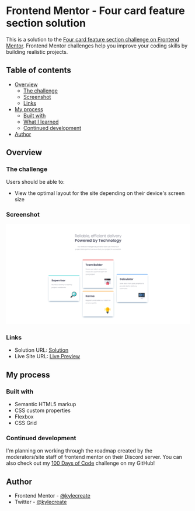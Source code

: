 # Frontend Mentor - Four card feature section solution

This is a solution to the [Four card feature section challenge on Frontend Mentor](https://www.frontendmentor.io/challenges/four-card-feature-section-weK1eFYK). Frontend Mentor challenges help you improve your coding skills by building realistic projects. 

## Table of contents

- [Overview](#overview)
  - [The challenge](#the-challenge)
  - [Screenshot](#screenshot)
  - [Links](#links)
- [My process](#my-process)
  - [Built with](#built-with)
  - [What I learned](#what-i-learned)
  - [Continued development](#continued-development)
- [Author](#author)

## Overview

### The challenge

Users should be able to:

- View the optimal layout for the site depending on their device's screen size

### Screenshot

![Desktop Preview](./screenshot.png)

### Links

- Solution URL: [Solution](https://www.frontendmentor.io/solutions/four-card-feature-section-HKwj-_zG4P)
- Live Site URL: [Live Preview](https://kylecreate-fourcardfeature.netlify.app/)

## My process

### Built with

- Semantic HTML5 markup
- CSS custom properties
- Flexbox
- CSS Grid

### Continued development

I'm planning on working through the roadmap created by the moderators/site staff of frontend mentor on their Discord server. You can also check out my [100 Days of Code](https://github.com/kylecreate/100DaysOfCode) challenge on my GitHub!

## Author

- Frontend Mentor - [@kylecreate](https://www.frontendmentor.io/profile/kylecreate)
- Twitter - [@kylecreate](https://www.twitter.com/kylecreate)
